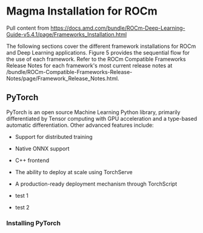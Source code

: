 # Magma Installation for ROCm

Pull content from
<https://docs.amd.com/bundle/ROCm-Deep-Learning-Guide-v5.4.1/page/Frameworks_Installation.html>

The following sections cover the different framework installations for ROCm and
Deep Learning applications. Figure 5 provides the sequential flow for the use of
each framework. Refer to the ROCm Compatible Frameworks Release Notes for each
framework's most current release notes at
/bundle/ROCm-Compatible-Frameworks-Release-Notes/page/Framework_Release_Notes.html.
## PyTorch
PyTorch is an open source Machine Learning Python library, primarily differentiated by Tensor computing with GPU acceleration and a type-based automatic differentiation. Other advanced features include:
- Support for distributed training

- Native ONNX support

- C++ frontend

- The ability to deploy at scale using TorchServe

- A production-ready deployment mechanism through TorchScript
- test 1
- test 2

### Installing PyTorch